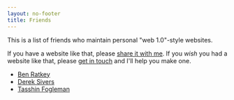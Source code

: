 ```yaml
---
layout: no-footer
title: Friends
---
```


This is a list of friends who maintain personal "web 1.0"-style websites.

If you have a website like that, please [share it with me](/contact). If you _wish_ you had a website like that, please [get in touch](/contact) and I'll help you make one.

- [Ben Ratkey](https://benratkey.com/)
- [Derek Sivers](https://sive.rs/)
- [Tasshin Fogleman](https://tasshin.com/)

